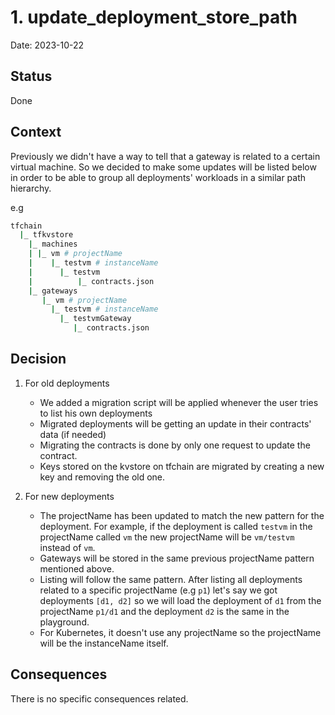 # 1. update_deployment_store_path

Date: 2023-10-22

## Status

Done

## Context

Previously we didn't have a way to tell that a gateway is related to a certain virtual machine. So we decided to make some updates will be listed below in order to be able to group all deployments' workloads in a similar path hierarchy.

e.g

```bash
tfchain
  |_ tfkvstore
    |_ machines
    | |_ vm # projectName
    |    |_ testvm # instanceName
    |      |_ testvm
    |          |_ contracts.json
    |_ gateways
       |_ vm # projectName
         |_ testvm # instanceName
           |_ testvmGateway
              |_ contracts.json
```

## Decision

1. For old deployments

   - We added a migration script will be applied whenever the user tries to list his own deployments
   - Migrated deployments will be getting an update in their contracts' data (if needed)
   - Migrating the contracts is done by only one request to update the contract.
   - Keys stored on the kvstore on tfchain are migrated by creating a new key and removing the old one.

2. For new deployments
   - The projectName has been updated to match the new pattern for the deployment. For example, if the deployment is called `testvm` in the projectName called `vm` the new projectName will be `vm/testvm` instead of `vm`.
   - Gateways will be stored in the same previous projectName pattern mentioned above.
   - Listing will follow the same pattern. After listing all deployments related to a specific projectName (e.g `p1`) let's say we got deployments `[d1, d2]` so we will load the deployment of `d1` from the projectName `p1/d1` and the deployment `d2` is the same in the playground.
   - For Kubernetes, it doesn't use any projectName so the projectName will be the instanceName itself.

## Consequences

There is no specific consequences related.
